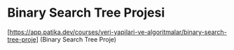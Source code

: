 # Binary Search Tree Projesi

[https://app.patika.dev/courses/veri-yapilari-ve-algoritmalar/binary-search-tree-proje] (Binary Search Tree Proje)